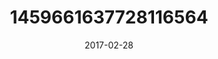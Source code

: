 ---
title: "1459661637728116564"
image: "2017-02-28 06.54.08 1459661637728116564_46248401"
date: "2017-02-28"
type: "photo"
---